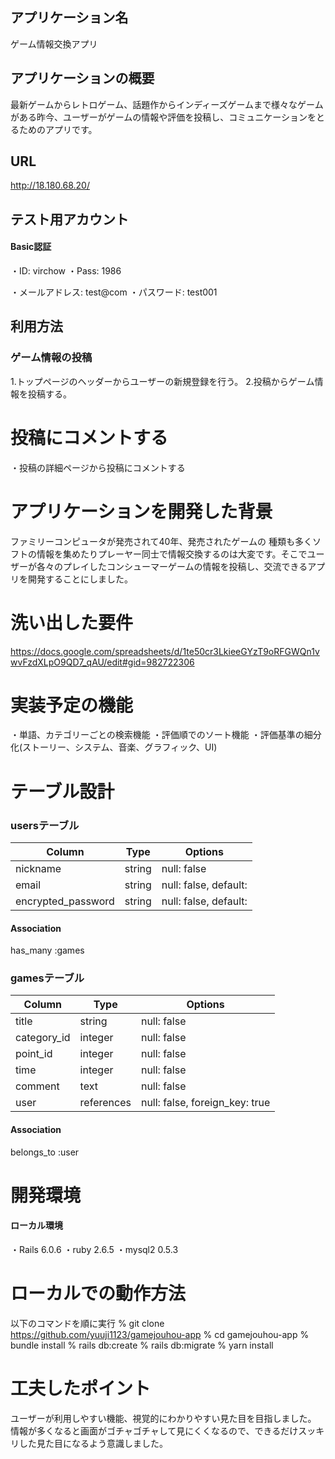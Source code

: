 ## アプリケーション名

ゲーム情報交換アプリ


## アプリケーションの概要

最新ゲームからレトロゲーム、話題作からインディーズゲームまで様々なゲームがある昨今、ユーザーがゲームの情報や評価を投稿し、コミュニケーションをとるためのアプリです。


## URL

http://18.180.68.20/


## テスト用アカウント

#### Basic認証

・ID: virchow
・Pass: 1986

・メールアドレス: test@com
・パスワード: test001


## 利用方法

### ゲーム情報の投稿

1.トップページのヘッダーからユーザーの新規登録を行う。
2.投稿からゲーム情報を投稿する。


# 投稿にコメントする

・投稿の詳細ページから投稿にコメントする

# アプリケーションを開発した背景

ファミリーコンピュータが発売されて40年、発売されたゲームの
種類も多くソフトの情報を集めたりプレーヤー同士で情報交換するのは大変です。そこでユーザーが各々のプレイしたコンシューマーゲームの情報を投稿し、交流できるアプリを開発することにしました。

# 洗い出した要件

https://docs.google.com/spreadsheets/d/1te50cr3LkieeGYzT9oRFGWQn1vwvFzdXLpO9QD7_qAU/edit#gid=982722306

# 実装予定の機能

・単語、カテゴリーごとの検索機能
・評価順でのソート機能
・評価基準の細分化(ストーリー、システム、音楽、グラフィック、UI)

# テーブル設計

### usersテーブル
| Column   | Type   | Options     |
|----------|--------|-------------|
| nickname | string | null: false |
| email    | string | null: false, default: |
| encrypted_password | string | null: false, default: |

#### Association
has_many :games

### gamesテーブル
| Column   | Type   | Options     |
|----------|--------|-------------|
| title | string | null: false |
| category_id    | integer | null: false |
| point_id | integer | null: false |
| time | integer | null: false |
| comment    | text | null: false |
| user | references | null: false, foreign_key: true |

#### Association
belongs_to :user

# 開発環境

#### ローカル環境
・Rails 6.0.6
・ruby 2.6.5
・mysql2 0.5.3

# ローカルでの動作方法
以下のコマンドを順に実行
% git clone https://github.com/yuuji1123/gamejouhou-app
% cd gamejouhou-app
% bundle install
% rails db:create
% rails db:migrate
% yarn install

# 工夫したポイント

ユーザーが利用しやすい機能、視覚的にわかりやすい見た目を目指しました。
情報が多くなると画面がゴチャゴチャして見にくくなるので、できるだけスッキリした見た目になるよう意識しました。